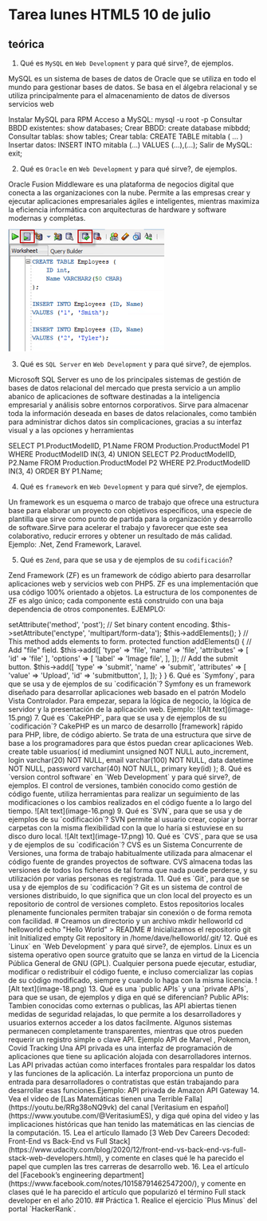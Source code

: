 # Tarea lunes HTML5 10 de julio

## teórica

1. Qué es `MySQL` en `Web Development` y para qué sirve?, de ejemplos.

MySQL es un sistema de bases de datos de Oracle que se utiliza en todo el mundo para gestionar bases de datos. Se basa en el álgebra relacional y se utiliza principalmente para el almacenamiento de datos de diversos servicios web 

Instalar MySQL para RPM
Acceso a MySQL: mysql -u root -p
Consultar BBDD existentes: show databases;
Crear BBDD: create database mibbdd;
Consultar tablas: show tables;
Crear tabla: CREATE TABLE mitabla ( ... )
Insertar datos: INSERT INTO mitabla (...) VALUES (...),(...);
Salir de MySQL: exit;


2. Qué es `Oracle` en `Web Development` y para qué sirve?, de ejemplos.

Oracle Fusion Middleware es una plataforma de negocios digital que conecta a las organizaciones con la nube. Permite a las empresas crear y ejecutar aplicaciones empresariales ágiles e inteligentes, mientras maximiza la eficiencia informática con arquitecturas de hardware y software modernas y completas.

![Alt text](image-14.png)


3. Qué es `SQL Server` en `Web Development` y para qué sirve?, de ejemplos.

Microsoft SQL Server es uno de los principales sistemas de gestión de bases de datos relacional del mercado que presta servicio a un amplio abanico de aplicaciones de software destinadas a la inteligencia empresarial y análisis sobre entornos corporativos. Sirve  para almacenar toda la información deseada en bases de datos relacionales, como también para administrar dichos datos sin complicaciones, gracias a su interfaz visual y a las opciones y herramientas

SELECT P1.ProductModelID, 
       P1.Name
FROM Production.ProductModel P1
WHERE ProductModelID IN(3, 4)
UNION
SELECT P2.ProductModelID, 
       P2.Name
FROM Production.ProductModel P2
WHERE P2.ProductModelID IN(3, 4)
ORDER BY P1.Name;


4. Qué es `framework` en `Web Development` y para qué sirve?, de ejemplos.

Un framework es un esquema o marco de trabajo que ofrece una estructura base para elaborar un proyecto con objetivos específicos, una especie de plantilla que sirve como punto de partida para la organización y desarrollo de software.Sirve para  acelerar el trabajo y favorecer que este sea colaborativo, reducir errores y obtener un resultado de más calidad. Ejemplo: .Net, Zend Framework, Laravel.



5. Qué es `Zend`, para que se usa y de ejemplos de su `codificación`?

 Zend Framework (ZF) es un framework de código abierto para desarrollar aplicaciones web y servicios web con PHP5. ZF es una implementación que usa código 100% orientado a objetos. La estructura de los componentes de ZF es algo único; cada componente está construido con una baja dependencia de otros componentes. EJEMPLO:

<?php
namespace Application\Form;

use Zend\Form\Form;

// This form is used for uploading an image file.
class ImageForm extends Form
{
    // Constructor.
    public function __construct()
    {
        // Define form name.
        parent::__construct('image-form');

        // Set POST method for this form.
        $this->setAttribute('method', 'post');

        // Set binary content encoding.
        $this->setAttribute('enctype', 'multipart/form-data');

        $this->addElements();
    }

    // This method adds elements to form.
    protected function addElements()
    {
        // Add "file" field.
        $this->add([
            'type'  => 'file',
            'name' => 'file',
            'attributes' => [
                'id' => 'file'
            ],
            'options' => [
                'label' => 'Image file',
            ],
        ]);

        // Add the submit button.
        $this->add([
            'type'  => 'submit',
            'name' => 'submit',
            'attributes' => [
                'value' => 'Upload',
                'id' => 'submitbutton',
            ],
        ]);
    }
}


6. Qué es `Symfony`, para que se usa y de ejemplos de su `codificación`?

Symfony es un framework diseñado para desarrollar aplicaciones web basado en el patrón Modelo Vista Controlador. Para empezar, separa la lógica de negocio, la lógica de servidor y la presentación de la aplicación web. Ejemplo:

![Alt text](image-15.png)

7. Qué es `CakePHP`, para que se usa y de ejemplos de su `codificación`?

CakePHP es un marco de desarrollo [framework] rápido para PHP, libre, de código abierto. Se trata de una estructura que sirve de base a los programadores para que éstos puedan crear aplicaciones Web. 

create table usuarios(

id mediumint unsigned NOT NULL auto_increment,

login varchar(20) NOT NULL,

email varchar(100) NOT NULL,

data datetime NOT NULL,

password varchar(40) NOT NULL,

primary key(id)

);


8. Qué es `version control software` en `Web Development` y para qué sirve?, de ejemplos.

El control de versiones, también conocido como gestión de código fuente, utiliza herramientas para realizar un seguimiento de las modificaciones o los cambios realizados en el código fuente a lo largo del tiempo.

![Alt text](image-16.png)

9. Qué es `SVN`, para que se usa y de ejemplos de su `codificación`?
SVN permite al usuario crear, copiar y borrar carpetas con la misma flexibilidad con la que lo haría si estuviese en su disco duro local.  

![Alt text](image-17.png)


10. Qué es `CVS`, para que se usa y de ejemplos de su `codificación`?

CVS es un Sistema Concurrente de Versiones, una forma de trabajo habitualmente utilizada para almacenar el código fuente de grandes proyectos de software. CVS almacena todas las versiones de todos los ficheros de tal forma que nada puede perderse, y su utilización por varias personas es registrada. 


11. Qué es `Git`, para que se usa y de ejemplos de su `codificación`?

 Git es un sistema de control de versiones distribuido, lo que significa que un clon local del proyecto es un repositorio de control de versiones completo. Estos repositorios locales plenamente funcionales permiten trabajar sin conexión o de forma remota con facilidad.

 # Creamos un directorio y un archivo
mkdir helloworld
cd helloworld
echo "Hello World" > README
 
# Inicializamos el repositorio
git init
Initialized empty Git repository in /home/dave/helloworld/.git/

12. Qué es `Linux` en `Web Development` y para qué sirve?, de ejemplos.

Linux es un sistema operativo open source gratuito que se lanza en virtud de la Licencia Pública General de GNU (GPL). Cualquier persona puede ejecutar, estudiar, modificar o redistribuir el código fuente, e incluso comercializar las copias de su código modificado, siempre y cuando lo haga con la misma licencia.
![Alt text](image-18.png)


13. Qué es una `public APIs` y una `private APIs`, para que se usan, de ejemplos y diga en qué se diferencian?

Public APIs: Tambien conocidas como externas o publicas, las API abiertas tienen medidas de seguridad relajadas, lo que permite a los desarrolladores y usuarios externos acceder a los datos facilmente. Algunos sistemas permanecen completamente transparentes, mientras que otros pueden requerir un registro simple o clave API. Ejemplo API de Marvel , Pokemon, Covid Tracking

Una API privada es una interfaz de programación de aplicaciones que tiene su aplicación alojada con desarrolladores internos. Las API privadas actúan como interfaces frontales para respaldar los datos y las funciones de la aplicación. La interfaz proporciona un punto de entrada para desarrolladores o contratistas que están trabajando para desarrollar esas funciones.Ejemplo: API privada de Amazon API Gateway





14. Vea el video de [Las Matemáticas tienen una Terrible Falla](https://youtu.be/RRg38oNQ9vk) del canal [Veritasium en español](https://www.youtube.com/@VeritasiumES), y diga qué opina del video y las implicaciones históricas que han tenido las matemáticas en las ciencias de la computación.


15. Lea el artículo llamado [3 Web Dev Careers Decoded: Front-End vs Back-End vs Full Stack](https://www.udacity.com/blog/2020/12/front-end-vs-back-end-vs-full-stack-web-developers.html), y comente en clases qué le ha parecido el papel que cumplen las tres carreras de desarrollo web.


16. Lea el artículo del [Facebook’s engineering department](https://www.facebook.com/notes/10158791462547200/), y comente en clases qué le ha parecido el artículo que popularizó el término Full stack developer en el año 2010.

## Práctica

1. Realice el ejercicio `Plus Minus` del portal `HackerRank`.